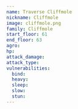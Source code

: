 ```yaml
---
name: Traverse Cliffmole
nickname: Cliffmole
image: cliffmole.png
family: Cliffmole
start_floor: 61
end_floor: 63
agro: 
hp: 
attack_damage: 
attack_type: 
vulnerabilities:
  bind: 
  heavy: 
  sleep: 
  slow: 
  stun: 
---
```

